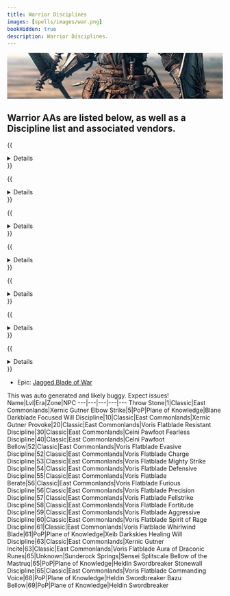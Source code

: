 ```yaml
---
title: Warrior Disciplines
images: [spells/images/war.png]
bookHidden: true
description: Warrior Disciplines.
---
```

![Warrior Disciplines](images/war-banner.png)

## Warrior AAs are listed below, as well as a Discipline list and associated vendors.

{{<details title="Vehement Rage (Active)">}}
Every 5 minutes, This ability, when active, will increase the damage you do at the cost of having heals that hit you be less effective.
{{</details>}}


{{<details title="Killing Spree (Passive)">}}After slaying a non-trivial con enemy, you have a 10% chance per rank to enter a battle frenzy that instantly boosts your endurance slightly as well as increases your offensive damage for the next 30 seconds.
{{</details>}}

{{<details title="Infused by Rage (Passive)">}}
This ability will cause you to periodically infuse your foe with intense hatred towards you.
{{</details>}}

{{<details title="Call of Challenge (Passive)">}}
This ability gives you a chance to provoke your opponent to the point where they will not flee from you or, if they are already fleeing, will instead turn back to you and continue fighting.
{{</details>}}

{{<details title="Bazaar Gate (Active)">}}
Every 10 minutes, Allows you to teleport to the bazaar when out of combat.
{{</details>}}

{{<details title="Eyes Wide Open Rank 8 (Passive)">}}
This passive ability increases the capacity of your extended target window by one slot per rank.
{{</details>}}

{{<details title="Mystical Attuning Rank 5 (Passive)">}}
This ability increases the number of mystical effects that can affect you at once by 1 per rank.
{{</details>}}

- Epic: [Jagged Blade of War](epics/war-epic.md)

This was auto generated and likely buggy. Expect issues!
Name|Lvl|Era|Zone|NPC
---|---|---|---|---
Throw Stone|1|Classic|East Commonlands|Xernic Gutner
Elbow Strike|5|PoP|Plane of Knowledge|Blane Darkblade
Focused Will Discipline|10|Classic|East Commonlands|Xernic Gutner
Provoke|20|Classic|East Commonlands|Voris Flatblade
Resistant Discipline|30|Classic|East Commonlands|Celni Pawfoot
Fearless Discipline|40|Classic|East Commonlands|Celni Pawfoot
Bellow|52|Classic|East Commonlands|Voris Flatblade
Evasive Discipline|52|Classic|East Commonlands|Voris Flatblade
Charge Discipline|53|Classic|East Commonlands|Voris Flatblade
Mighty Strike Discipline|54|Classic|East Commonlands|Voris Flatblade
Defensive Discipline|55|Classic|East Commonlands|Voris Flatblade
Berate|56|Classic|East Commonlands|Voris Flatblade
Furious Discipline|56|Classic|East Commonlands|Voris Flatblade
Precision Discipline|57|Classic|East Commonlands|Voris Flatblade
Fellstrike Discipline|58|Classic|East Commonlands|Voris Flatblade
Fortitude Discipline|59|Classic|East Commonlands|Voris Flatblade
Aggressive Discipline|60|Classic|East Commonlands|Voris Flatblade
Spirit of Rage Discipline|61|Classic|East Commonlands|Voris Flatblade
Whirlwind Blade|61|PoP|Plane of Knowledge|Xeib Darkskies
Healing Will Discipline|63|Classic|East Commonlands|Xernic Gutner
Incite|63|Classic|East Commonlands|Voris Flatblade
Aura of Draconic Runes|65|Unknown|Sunderock Springs|Sensei Splitscale
Bellow of the Mastruq|65|PoP|Plane of Knowledge|Heldin Swordbreaker
Stonewall Discipline|65|Classic|East Commonlands|Voris Flatblade
Commanding Voice|68|PoP|Plane of Knowledge|Heldin Swordbreaker
Bazu Bellow|69|PoP|Plane of Knowledge|Heldin Swordbreaker
